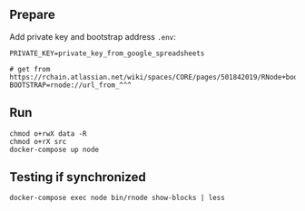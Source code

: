 ## Prepare

Add private key and bootstrap address `.env`:

``` shell
PRIVATE_KEY=private_key_from_google_spreadsheets

# get from https://rchain.atlassian.net/wiki/spaces/CORE/pages/501842019/RNode+bootstrap+addresses
BOOTSTRAP=rnode://url_from_^^^
```

## Run

``` shell
chmod o+rwX data -R
chmod o+rX src
docker-compose up node
```

## Testing if synchronized
```shell
docker-compose exec node bin/rnode show-blocks | less
```
